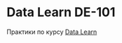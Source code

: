 # Data Learn DE-101
Практики по курсу [Data Learn](https://github.com/Data-Learn/data-engineering/blob/master/readme.md)
